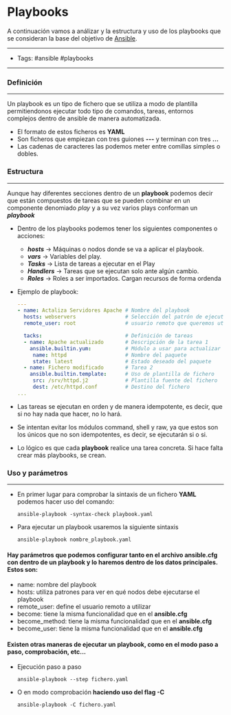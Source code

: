 # Playbooks

A continuación vamos a análizar y la estructura y uso de los playbooks que se consideran la base del objetivo de [Ansible](../00_Intro/00_Ansible.md).

-----
- Tags: #ansible #playbooks
-----

### Definición
-----

Un playbook es un tipo de fichero que se utiliza a modo de plantilla permitiendonos ejecutar todo tipo de comandos, tareas, entornos complejos dentro de ansible de manera automatizada. 

- El formato de estos ficheros es **YAML**
- Son ficheros que empiezan con tres guiones **---** y terminan con tres **...**
- Las cadenas de caracteres las podemos meter entre comillas simples o dobles.  

### Estructura
-----

Aunque hay diferentes secciones dentro de un **playbook** podemos decir que están compuestos de tareas que se pueden combinar en un componente denomiado *play* y a su vez varios plays conforman un ***playbook***

- Dentro de los playbooks podemos tener los siguientes componentes o acciones:

    - ***hosts***    -> Máquinas o nodos donde se va a aplicar el playbook.
    - ***vars***     -> Variables del play.
    - ***Tasks***    -> Lista de tareas a ejecutar en el Play
    - ***Handlers*** -> Tareas que se ejecutan solo ante algún cambio.
    - ***Roles***    -> Roles a ser importados. Cargan recursos de forma ordenda

- Ejemplo de playbook: 

    ```yaml
    ---
    - name: Actaliza Servidores Apache # Nombre del playbook
      hosts: webservers                # Selección del patrón de ejecutición
      remote_user: root                # usuario remoto que queremos utilizar.

      tacks:                           # Definición de tareas
      - name: Apache actualizado       # Descripción de la tarea 1
        ansible.builtin.yum:           # Módulo a usar para actualizar
         name: httpd                   # Nombre del paquete
         state: latest                 # Estado deseado del paquete
      - name: Fichero modificado       # Tarea 2
        ansible.builtin.template:      # Uso de plantilla de fichero 
         src: /srv/httpd.j2            # Plantilla fuente del fichero
         dest: /etc/httpd.conf         # Destino del fichero
    ...  
    ```

- Las tareas se ejecutan en orden y de manera idempotente, es decir, que si no hay nada que 
hacer, no lo hará.

- Se intentan evitar los módulos command, shell  y raw, ya que estos son los únicos que no son idempotentes, es decir, se ejecutarán si o si.

- Lo lógico es que cada **playbook** realice una tarea concreta. Si hace falta crear más playbooks, se crean. 

### Uso y parámetros
-----

- En primer lugar para comprobar la sintaxis de un fichero **YAML** podemos hacer uso del comando:

	`ansible-playbook -syntax-check playbook.yaml`

- Para ejecutar un playbook usaremos la siguiente sintaxis

    `ansible-playbook nombre_playbook.yaml`

#### Hay parámetros que podemos configurar tanto en el archivo **ansible.cfg** con dentro de un **playbook** y lo haremos dentro de los datos principales. Estos son: 

 - name: nombre del playbook
 - hosts: utiliza patrones para ver en qué nodos debe ejecutarse el playbook
 - remote_user: define el usuario remoto a utilizar
 - become: tiene la misma funcionalidad que en el **ansible.cfg**
 - become_method: tiene la misma funcionalidad que en el **ansible.cfg**
 - become_user: tiene la misma funcionalidad que en el **ansible.cfg**

#### Existen otras maneras de ejecutar un playbook, como en el modo paso a paso, comprobación, etc...

- Ejecución paso a paso

	`ansible-playbook --step fichero.yaml`

- O en modo comprobación **haciendo uso del flag -C**

	`ansible-playbook -C fichero.yaml`

